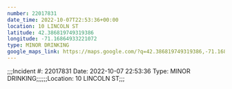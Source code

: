 ```yaml
---
number: 22017831
date_time: 2022-10-07T22:53:36+00:00
location: 10 LINCOLN ST
latitude: 42.386819749319386
longitude: -71.16864933221072
type: MINOR DRINKING
google_maps_link: https://maps.google.com/?q=42.386819749319386,-71.16864933221072
---
```


;;;Incident #: 22017831   Date: 2022-10-07 22:53:36    Type: MINOR DRINKING;;;;;;Location: 10 LINCOLN ST;;;
